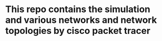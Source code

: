 <h1>This repo contains the simulation and various networks and network topologies by cisco packet tracer
</h1>
